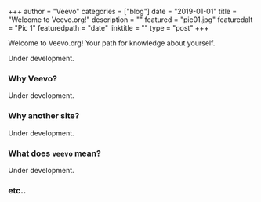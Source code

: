 +++
author = "Veevo"
categories = ["blog"]
date = "2019-01-01"
title = "Welcome to Veevo.org!"
description = ""
featured = "pic01.jpg"
featuredalt = "Pic 1"
featuredpath = "date"
linktitle = ""
type = "post"
+++

Welcome to Veevo.org! Your path for knowledge about yourself.

Under development.


### Why Veevo?
Under development.

### Why another site?
Under development.

### What does `veevo` mean?
Under development.

### etc..

